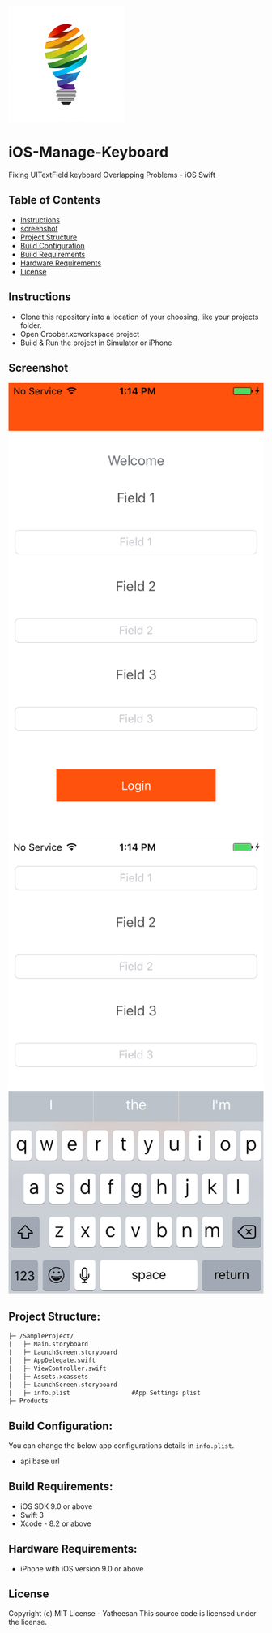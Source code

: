 ![alt text](Images/img1.png)
# iOS-Manage-Keyboard
Fixing UITextField keyboard Overlapping Problems - iOS Swift 
## Table of Contents

<!-- START doctoc generated TOC please keep comment here to allow auto update -->
<!-- DON'T EDIT THIS SECTION, INSTEAD RE-RUN doctoc TO UPDATE -->

- [Instructions](#instructions)
- [screenshot](#screenshot)
- [Project Structure](#project-structure)
- [Build Configuration](#build-configuration)
- [Build Requirements](#build-requirements)
- [Hardware Requirements](#hardware-requirements)
- [License](#license)

<!-- END doctoc generated TOC please keep comment here to allow auto update -->

## Instructions
- Clone this repository into a location of your choosing, like your projects folder.
- Open Croober.xcworkspace project
- Build & Run the project in Simulator or iPhone

## Screenshot
![alt text](Images/img2.png) ![alt text](Images/img3.png)
## Project Structure:
    ├─ /SampleProject/
    |   ├─ Main.storyboard
    |   ├─ LaunchScreen.storyboard
    |   ├─ AppDelegate.swift 
    |   ├─ ViewController.swift
    |   ├─ Assets.xcassets
    |   ├─ LaunchScreen.storyboard
    |   ├─ info.plist                 #App Settings plist
    ├─ Products      
        
## Build Configuration:
You can change the below app configurations details in `info.plist`.
- api base url

## Build Requirements:
- iOS SDK 9.0 or above
- Swift 3 
- Xcode - 8.2 or above

## Hardware Requirements:
- iPhone with iOS version 9.0 or above 
 
## License

Copyright (c) MIT License - Yatheesan 
This source code is licensed under the  license.
